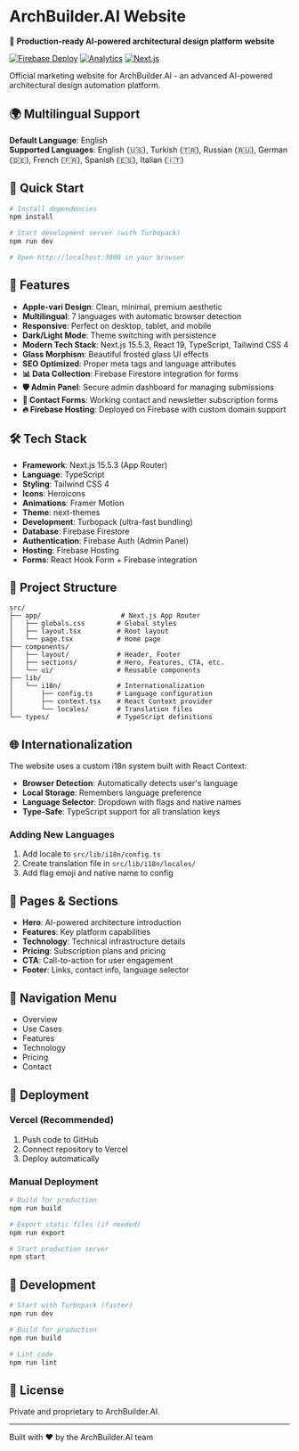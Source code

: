 # ArchBuilder.AI Website

🚀 **Production-ready AI-powered architectural design platform website**

[![Firebase Deploy](https://img.shields.io/badge/Firebase-Deployed-orange)](https://archbuilderai.web.app)
[![Analytics](https://img.shields.io/badge/GA4-Active-green)](https://analytics.google.com)
[![Next.js](https://img.shields.io/badge/Next.js-15.5.3-black)](https://nextjs.org)

Official marketing website for ArchBuilder.AI - an advanced AI-powered architectural design automation platform.

## 🌍 Multilingual Support

**Default Language**: English  
**Supported Languages**: English (🇺🇸), Turkish (🇹🇷), Russian (🇷🇺), German (🇩🇪), French (🇫🇷), Spanish (🇪🇸), Italian (🇮🇹)

## 🚀 Quick Start

```bash
# Install dependencies
npm install

# Start development server (with Turbopack)
npm run dev

# Open http://localhost:3000 in your browser
```

## 🎨 Features

- **Apple-vari Design**: Clean, minimal, premium aesthetic
- **Multilingual**: 7 languages with automatic browser detection
- **Responsive**: Perfect on desktop, tablet, and mobile
- **Dark/Light Mode**: Theme switching with persistence
- **Modern Tech Stack**: Next.js 15.5.3, React 19, TypeScript, Tailwind CSS 4
- **Glass Morphism**: Beautiful frosted glass UI effects
- **SEO Optimized**: Proper meta tags and language attributes
- **📊 Data Collection**: Firebase Firestore integration for forms
- **🛡️ Admin Panel**: Secure admin dashboard for managing submissions
- **📧 Contact Forms**: Working contact and newsletter subscription forms
- **🔥 Firebase Hosting**: Deployed on Firebase with custom domain support

## 🛠️ Tech Stack

- **Framework**: Next.js 15.5.3 (App Router)
- **Language**: TypeScript
- **Styling**: Tailwind CSS 4
- **Icons**: Heroicons
- **Animations**: Framer Motion
- **Theme**: next-themes
- **Development**: Turbopack (ultra-fast bundling)
- **Database**: Firebase Firestore
- **Authentication**: Firebase Auth (Admin Panel)
- **Hosting**: Firebase Hosting
- **Forms**: React Hook Form + Firebase integration

## 📁 Project Structure

```
src/
├── app/                    # Next.js App Router
│   ├── globals.css        # Global styles
│   ├── layout.tsx         # Root layout
│   └── page.tsx           # Home page
├── components/
│   ├── layout/            # Header, Footer
│   ├── sections/          # Hero, Features, CTA, etc.
│   └── ui/                # Reusable components
├── lib/
│   └── i18n/              # Internationalization
│       ├── config.ts      # Language configuration
│       ├── context.tsx    # React Context provider
│       └── locales/       # Translation files
└── types/                 # TypeScript definitions
```

## 🌐 Internationalization

The website uses a custom i18n system built with React Context:

- **Browser Detection**: Automatically detects user's language
- **Local Storage**: Remembers language preference
- **Language Selector**: Dropdown with flags and native names
- **Type-Safe**: TypeScript support for all translation keys

### Adding New Languages

1. Add locale to `src/lib/i18n/config.ts`
2. Create translation file in `src/lib/i18n/locales/`
3. Add flag emoji and native name to config

## 🎯 Pages & Sections

- **Hero**: AI-powered architecture introduction
- **Features**: Key platform capabilities
- **Technology**: Technical infrastructure details
- **Pricing**: Subscription plans and pricing
- **CTA**: Call-to-action for user engagement
- **Footer**: Links, contact info, language selector

## 📱 Navigation Menu

- Overview
- Use Cases  
- Features
- Technology
- Pricing
- Contact

## 🚀 Deployment

### Vercel (Recommended)

1. Push code to GitHub
2. Connect repository to Vercel
3. Deploy automatically

### Manual Deployment

```bash
# Build for production
npm run build

# Export static files (if needed)
npm run export

# Start production server
npm start
```

## 🔧 Development

```bash
# Start with Turbopack (faster)
npm run dev

# Build for production
npm run build

# Lint code
npm run lint
```

## 📄 License

Private and proprietary to ArchBuilder.AI.

---

Built with ❤️ by the ArchBuilder.AI team
